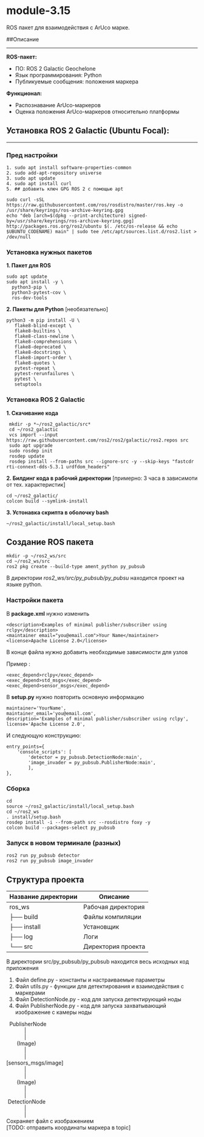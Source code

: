 # module-3.15   
ROS пакет для взаимодействия с ArUco марке.

##Описание

---
**ROS-пакет:**
* ПО: ROS 2 Galactic Geochelone  
* Язык программирования: Python  
* Публикуемые сообщения: положения маркера  

**Функционал:** 
* Распознавание ArUco-маркеров
* Оценка положения ArUco-маркеров относительно платформы

## Установка ROS 2 Galactic (Ubuntu Focal):  

----
### Пред настройки  
    1. sudo apt install software-properties-common  
    2. sudo add-apt-repository universe  
    3. sudo apt update  
    4. sudo apt install curl  
    5. ## добавить ключ GPG ROS 2 с помощью apt

    sudo curl -sSL https://raw.githubusercontent.com/ros/rosdistro/master/ros.key -o /usr/share/keyrings/ros-archive-keyring.gpg  
    echo "deb [arch=$(dpkg --print-architecture) signed-by=/usr/share/keyrings/ros-archive-keyring.gpg] http://packages.ros.org/ros2/ubuntu $(. /etc/os-release && echo $UBUNTU_CODENAME) main" | sudo tee /etc/apt/sources.list.d/ros2.list > /dev/null

### Установка нужных пакетов  
**1. Пакет для ROS**

    sudo apt update  
    sudo apt install -y \  
      python3-pip \  
      python3-pytest-cov \  
      ros-dev-tools  
**2. Пакеты для Python** [необязательно] 
 
    python3 -m pip install -U \
       flake8-blind-except \
       flake8-builtins \
       flake8-class-newline \
       flake8-comprehensions \
       flake8-deprecated \
       flake8-docstrings \
       flake8-import-order \
       flake8-quotes \
       pytest-repeat \
       pytest-rerunfailures \
       pytest \
       setuptools

### Установка ROS 2 Galactic
**1. Скачивание кода**

     mkdir -p *~/ros2_galactic/src*
     cd ~/ros2_galactic
     vcs import --input https://raw.githubusercontent.com/ros2/ros2/galactic/ros2.repos src
     sudo apt upgrade
     sudo rosdep init
     rosdep update
     rosdep install --from-paths src --ignore-src -y --skip-keys "fastcdr rti-connext-dds-5.3.1 urdfdom_headers"
**2. Билдинг кода в рабочий директории** [примерно: 3 часа в зависимоти от тех. характеристик]

    cd ~/ros2_galactic/
    colcon build --symlink-install     

**3. Устонавка скрипта в оболочку bash**  

    ~/ros2_galactic/install/local_setup.bash    

## Создание ROS пакета
    mkdir -p ~/ros2_ws/src  
    cd ~/ros2_ws/src  
    ros2 pkg create --build-type ament_python py_pubsub  
В директории *ros2_ws/src/py_pubsub/py_pubsu* находится проект на языке python. 

### Настройки пакета 

В **package.xml** нужно изменить  

    <description>Examples of minimal publisher/subscriber using rclpy</description>
    <maintainer email="you@email.com">Your Name</maintainer>
    <license>Apache License 2.0</license>
В конце файла нужно добавить необходимые зависимости для узлов 

Пример :

    <exec_depend>rclpy</exec_depend>
    <exec_depend>std_msgs</exec_depend>
    <exec_depend>sensor_msgs</exec_depend>

В **setup.py** нужно повторить основную информацию

    maintainer='YourName',
    maintainer_email='you@email.com',
    description='Examples of minimal publisher/subscriber using rclpy',
    license='Apache License 2.0', 

И следующую конструкцию: 

    entry_points={
        'console_scripts': [
            'detector = py_pubsub.DetectionNode:main',
            'image_invader = py_pubsub.PublisherNode:main',
            ],
    },


### Сборка 

    cd 
    source ~/ros2_galactic/install/local_setup.bash
    cd ~/ros2_ws
    . install/setup.bash
    rosdep install -i --from-path src --rosdistro foxy -y
    colcon build --packages-select py_pubsub

### Запуск в новом терминале (разных)

    ros2 run py_pubsub detector
    ros2 run py_pubsub image_invader


## Cтруктура проекта 

| Название директории | Описание                        |
|---------------------|---------------------------------|
| ros_ws              | Рабочая директория              |
| ├── build           | Файлы компиляции                |
| ├── install         | Установщик                      |
| ├── log             | Логи                            |
| └── src             | Директория проекта              |
  
    
В директории src/py_pubsub/py_pubsub находится весь исходных код приложения

1. Файл define.py - константы и настраиваемые параметры  
2. Файл utils.py - функции для детектирования и взаимодействия с маркерами  
3. Файл DetectionNode.py - код для запуска детектирующий ноды 
4. Файл PublisherNode.py - код для запуска захватывающий изображение с камеры ноды

  PublisherNode  
            |  
            |  
       (Image)  
            |  
            |  
[sensors_msgs/image]  
            |  
            |  
       (Image)  
            |  
            |  
 DetectionNode  
            |  
            |  
Сохраняет файл с изображением  
[TODO: отправить координаты маркера в topic]  
